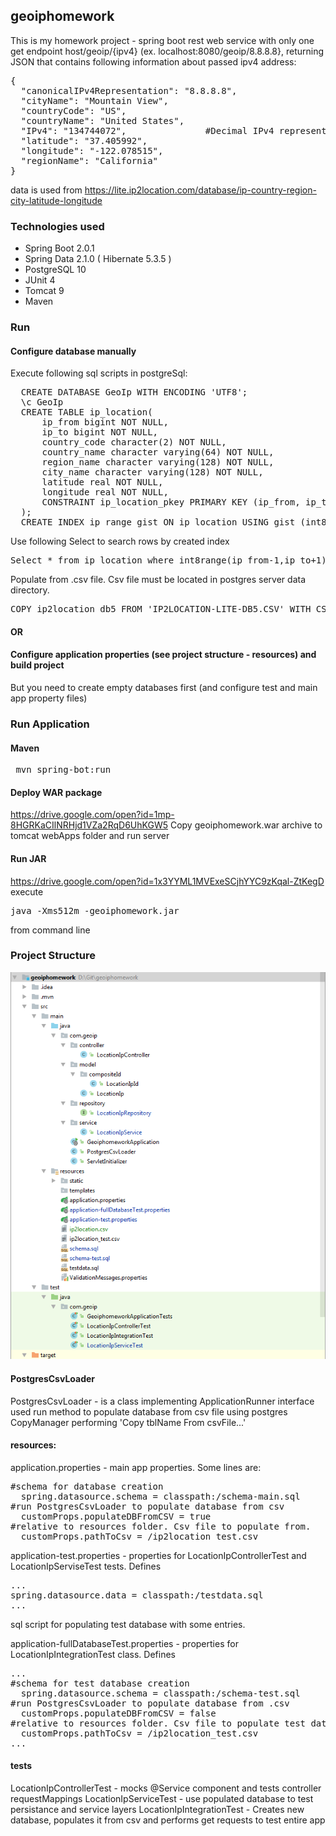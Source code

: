 ## geoiphomework

This is my homework project - spring boot rest web service with only one get endpoint host/geoip/{ipv4} (ex. localhost:8080/geoip/8.8.8.8}, 
returning JSON that contains following information about passed ipv4 address:
<pre>
{
  "canonicalIPv4Representation": "8.8.8.8",
  "cityName": "Mountain View",
  "countryCode": "US",
  "countryName": "United States",
  "IPv4": "134744072",               #Decimal IPv4 representation
  "latitude": "37.405992",
  "longitude": "-122.078515",
  "regionName": "California"
}
</pre>

data is used from https://lite.ip2location.com/database/ip-country-region-city-latitude-longitude

### Technologies used

  - Spring Boot 2.0.1
  - Spring Data 2.1.0 ( Hibernate 5.3.5 )
  - PostgreSQL 10
  - JUnit 4
  - Tomcat 9
  - Maven
  

### Run

#### Configure database manually
Execute following sql scripts in postgreSql:
<pre>
  CREATE DATABASE GeoIp WITH ENCODING 'UTF8';
  \c GeoIp
  CREATE TABLE ip_location(
	  ip_from bigint NOT NULL,
	  ip_to bigint NOT NULL,
	  country_code character(2) NOT NULL,
	  country_name character varying(64) NOT NULL,
	  region_name character varying(128) NOT NULL,
	  city_name character varying(128) NOT NULL,
	  latitude real NOT NULL,
	  longitude real NOT NULL,
	  CONSTRAINT ip_location_pkey PRIMARY KEY (ip_from, ip_to)
  );
  CREATE INDEX ip_range_gist ON ip_location USING gist (int8range(ip_from-1,ip_to+1) range_ops);
</pre>
Use following Select to search rows by created index
<pre>Select * from ip_location where int8range(ip_from-1,ip_to+1) @> int8(?)</pre>

Populate from .csv file. Csv file must be located in postgres server data directory.
<pre>COPY ip2location_db5 FROM 'IP2LOCATION-LITE-DB5.CSV' WITH CSV QUOTE AS '"';</pre>

#### OR
#### Configure application properties (see project structure - resources) and build project
But you need to create empty databases first (and configure test and main app property files)

### Run Application
#### Maven
<pre> mvn spring-bot:run </pre>
#### Deploy WAR package 
https://drive.google.com/open?id=1mp-8HGRKaCIlNRHjd1VZa2RqD6UhKGW5
Copy geoiphomework.war archive to tomcat webApps folder and run server
#### Run JAR
https://drive.google.com/open?id=1x3YYML1MVExeSCjhYYC9zKqal-ZtKegD
execute <pre>java -Xms512m -geoiphomework.jar</pre> from command line
### Project Structure

![alttext](https://raw.githubusercontent.com/Romakatsa/geoiphomework/master/image.png)

#### PostgresCsvLoader
PostgresCsvLoader - is a class implementing ApplicationRunner interface used run method to populate database from csv file using postgres CopyManager performing 'Copy tblName From csvFile...'

#### resources:
application.properties - main app properties. Some lines are: 
<pre>
#schema for database creation
  spring.datasource.schema = classpath:/schema-main.sql
#run PostgresCsvLoader to populate database from csv
  customProps.populateDBFromCSV = true
#relative to resources folder. Csv file to populate from.
  customProps.pathToCsv = /ip2location_test.csv
</pre>

application-test.properties - properties for LocationIpControllerTest and LocationIpServiseTest tests. Defines
<pre>...
spring.datasource.data = classpath:/testdata.sql
...</pre>
sql script for populating test database with some entries.

application-fullDatabaseTest.properties - properties for LocationIpIntegrationTest class. Defines
<pre>...
#schema for test database creation
  spring.datasource.schema = classpath:/schema-test.sql
#run PostgresCsvLoader to populate database from .csv
  customProps.populateDBFromCSV = false
#relative to resources folder. Csv file to populate test database from
  customProps.pathToCsv = /ip2location_test.csv
...</pre>

#### tests

LocationIpControllerTest - mocks @Service component and tests controller requestMappings
LocationIpServiceTest - use populated database to test persistance and service layers
LocationIpIntegrationTest - Creates new database, populates it from csv and performs get requests to test entire app
